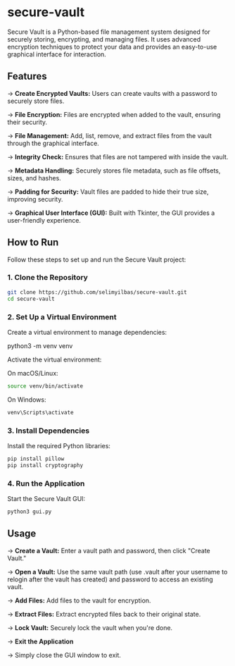 # secure-vault


Secure Vault is a Python-based file management system designed for securely storing, encrypting, and managing files. It uses advanced encryption techniques to protect your data and provides an easy-to-use graphical interface for interaction.

## Features

-> **Create Encrypted Vaults:** Users can create vaults with a password to securely store files.

-> **File Encryption:** Files are encrypted when added to the vault, ensuring their security.

-> **File Management:** Add, list, remove, and extract files from the vault through the graphical interface.

-> **Integrity Check:** Ensures that files are not tampered with inside the vault.

-> **Metadata Handling:** Securely stores file metadata, such as file offsets, sizes, and hashes.

-> **Padding for Security:** Vault files are padded to hide their true size, improving security.

-> **Graphical User Interface (GUI):** Built with Tkinter, the GUI provides a user-friendly experience.


## How to Run

Follow these steps to set up and run the Secure Vault project:

### 1. Clone the Repository
```bash
git clone https://github.com/selimyilbas/secure-vault.git
cd secure-vault
```


### 2. Set Up a Virtual Environment

Create a virtual environment to manage dependencies:


python3 -m venv venv


Activate the virtual environment:

On macOS/Linux:

```bash
source venv/bin/activate
```

On Windows:

```bash
venv\Scripts\activate
```

### 3. Install Dependencies
Install the required Python libraries:

```bash
pip install pillow
pip install cryptography
```

### 4. Run the Application
   
Start the Secure Vault GUI:

```bash
python3 gui.py
```

## Usage

-> **Create a Vault:** Enter a vault path and password, then click "Create Vault."

-> **Open a Vault:** Use the same vault path (use .vault after your username to relogin after the vault has created) and password to access an existing vault.

-> **Add Files:** Add files to the vault for encryption.

-> **Extract Files:** Extract encrypted files back to their original state.

-> **Lock Vault:** Securely lock the vault when you're done.

-> **Exit the Application**

-> Simply close the GUI window to exit.





